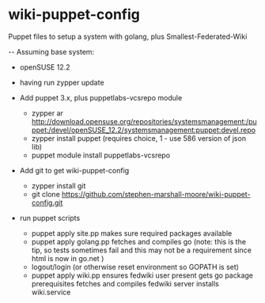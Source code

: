 wiki-puppet-config
==================

Puppet files to setup a system with golang, plus Smallest-Federated-Wiki

-- Assuming base system:
   * openSUSE 12.2
   * having run zypper update
   * Add puppet 3.x, plus puppetlabs-vcsrepo module
     - zypper ar http://download.opensuse.org/repositories/systemsmanagement:/puppet:/devel/openSUSE_12.2/systemsmanagement:puppet:devel.repo
     - zypper install puppet (requires choice, 1 - use 586 version of json lib)
     - puppet module install puppetlabs-vcsrepo

* Add git to get wiki-puppet-config
  - zypper install git
  - git clone https://github.com/stephen-marshall-moore/wiki-puppet-config.git

* run puppet scripts
  - puppet apply site.pp
      makes sure required packages available
  - puppet apply golang.pp
      fetches and compiles go (note: this is the tip, so tests sometimes fail
                                     and this may not be a requirement
                                     since html is now in go.net )
  - logout/login (or otherwise reset environment so GOPATH is set)
  - puppet apply wiki.pp
      ensures fedwiki user present
      gets go package prerequisites
      fetches and compiles fedwiki server
      installs wiki.service

